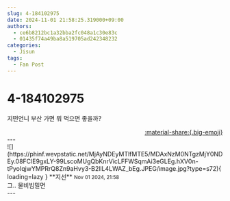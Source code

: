 ```yaml
---
slug: 4-184102975
date: 2024-11-01 21:58:25.319000+09:00
authors:
  - ce6b8212bc1a32bba2fc048a1c30e83c
  - 01435f74a49ba8a519705ad242348232
categories:
  - Jisun
tags:
  - Fan Post
---
```


# 4-184102975

<div class="post-container" markdown="1">
<div class="content-container md-sidebar__scrollwrap" markdown="1">

지떤언니 부산 가면 뭐 먹으면 좋을까?

</div>
</div>

<div style="text-align: right;" markdown="1">
<a href="https://weverse.io/fromis9/fanpost/4-184102975" style="text-align: right;">:material-share:{.big-emoji}</a>
</div>
---

<div class="comments-container md-sidebar__scrollwrap" markdown="1">
<div class="comment" markdown="1">
<div class='id-container' markdown="1">
![](https://phinf.wevpstatic.net/MjAyNDEyMTlfMTE5/MDAxNzM0NTgzMjY0NDEy.08FClE9gxLY-99LscoMUgQbKnrVicLFFWSqmAi3eGLEg.hXV0n-tPyoIqjwYMPRrQ8Zn9aHvy3-B2llL4LWAZ_bEg.JPEG/image.jpg?type=s72){ loading=lazy }
**<span class="artist">지선</span>** <small>Nov 01 2024, 21:58</small><br>
</div>
<div class='comment-body' markdown="1">
그.. 물비빔밀면
</div>
</div>
</div>
---

